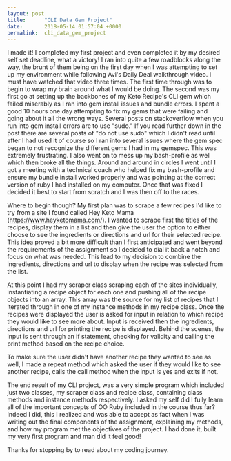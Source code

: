 ```yaml
---
layout: post
title:      "CLI Data Gem Project"
date:       2018-05-14 01:57:04 +0000
permalink:  cli_data_gem_project
---
```



I made it!  I completed my first project and even completed it by my desired self set deadline, what a victory!  I ran into quite a few roadblocks along the way, the brunt of them being on the first day when I was attempting to set up my environment while following Avi's Daily Deal walkthrough video.  I must have watched that video three times.  The first time through was to begin to wrap my brain around what I would be doing.  The second was my first go at setting up the backbones of my Keto Recipe's CLI gem which failed miserably as I ran into gem install issues and bundle errors.  I spent a good 10 hours one day attempting to fix my gems that were failing and going about it all the wrong ways.  Several posts on stackoverflow when you run into gem install errors are to use "sudo."  If you read further down in the post there are several posts of "do not use sudo" which I didn't read until after I had used it of course so I ran into several issues where the gem spec began to not recognize the different gems I had in my gemspec.  This was extremely frustrating.  I also went on to mess up my bash-profile as well which then broke all the things.  Around and around in circles I went until I got a meeting with a technical coach who helped fix my bash-profile and ensure my bundle install worked properly and was pointing at the correct version of ruby I had installed on my computer.  Once that was fixed I decided it best to start from scratch and I was then off to the races.

Where to begin though?  My first plan was to scrape a few recipes I'd like to try from a site I found called Hey Keto Mama (https://www.heyketomama.com/).  I wanted to scrape first the titles of the recipes, display them in a list and then give the user the option to either choose to see the ingredients or directions and url for their selected recipe.  This idea proved a bit more difficult than I first anticipated and went beyond the requirements of the assignment so I decided to dial it back a notch and focus on what was needed.  This lead to my decision to combine the ingredients, directions and url to display when the recipe was selected from the list.

At this point I had my scraper class scraping each of the sites individually, instantiating a recipe object for each one and pushing all of the recipe objects into an array.  This array was the source for my list of recipes that I iterated through in one of my instance methods in my recipe class.  Once the recipes were displayed the user is asked for input in relation to which recipe they would like to see more about.  Input is received then the ingredients, directions and url for printing the recipe is displayed.  Behind the scenes, the input is sent through an if statement, checking for validity and calling the print method based on the recipe choice.  

To make sure the user didn't have another recipe they wanted to see as well, I made a repeat method which asked the user if they would like to see another recipe, calls the call method when the input is yes and exits if not.

The end result of my CLI project, was a very simple program which included just two classes, my scraper class and recipe class, containing class methods and instance methods respectively.   I asked my self did I fully learn all of the important concepts of OO Ruby included in the course thus far?  Indeed I did, this I realized and was able to accept as fact when I was writing out the final components of the assignment, explaining my methods, and how my program met the objectives of the project.  I had done it, built my very first program and man did it feel good!

Thanks for stopping by to read about my coding journey.

